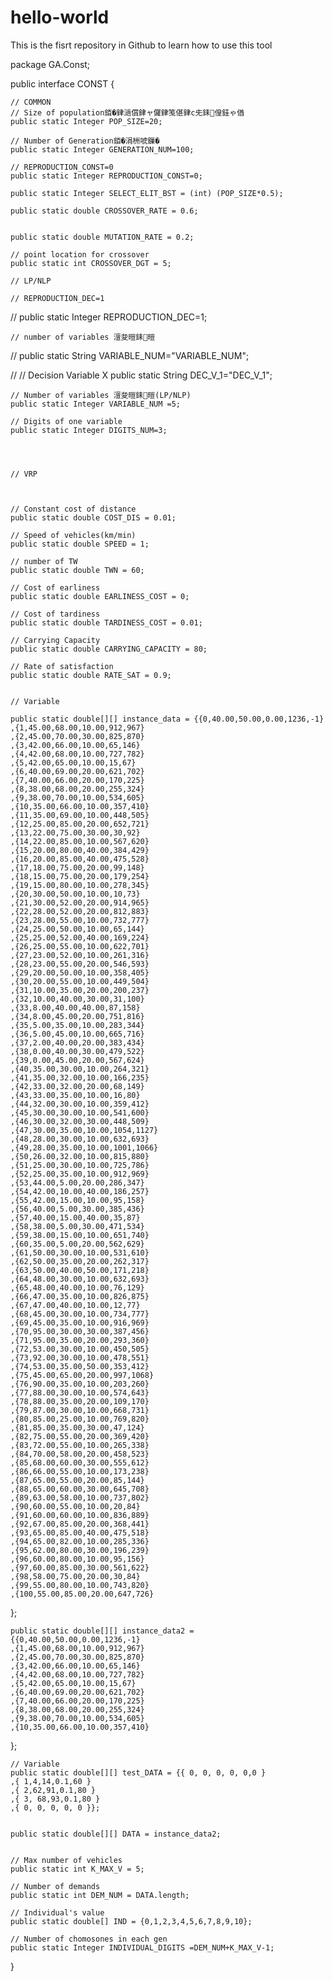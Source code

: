 # hello-world
This is the fisrt repository in Github to learn how to use this tool

package GA.Const;

public interface CONST {
	
	
	// COMMON
	// Size of population銆�銉濄償銉ャ儸銉笺偡銉с兂銇偟銈ゃ偤
	public static Integer POP_SIZE=20;
	
	// Number of Generation銆�涓栦唬鏁�
	public static Integer GENERATION_NUM=100;
	
	// REPRODUCTION_CONST=0
	public static Integer REPRODUCTION_CONST=0;
		
	public static Integer SELECT_ELIT_BST = (int) (POP_SIZE*0.5);
	
	public static double CROSSOVER_RATE = 0.6;

	
	public static double MUTATION_RATE = 0.2;
	
	// point location for crossover
	public static int CROSSOVER_DGT = 5;
	
	// LP/NLP
	
	// REPRODUCTION_DEC=1
//	public static Integer REPRODUCTION_DEC=1;

	// number of variables 澶夋暟銇暟
//	public static String VARIABLE_NUM="VARIABLE_NUM";

//	// Decision Variable X
	public static String DEC_V_1="DEC_V_1";
	
	// Number of variables 澶夋暟銇暟(LP/NLP)
	public static Integer VARIABLE_NUM =5;
	
	// Digits of one variable
	public static Integer DIGITS_NUM=3;
	

	
	
	// VRP
	

	
	// Constant cost of distance
	public static double COST_DIS = 0.01;
	
	// Speed of vehicles(km/min)
	public static double SPEED = 1;
	
	// number of TW
	public static double TWN = 60;
	
	// Cost of earliness
	public static double EARLINESS_COST = 0;
	
	// Cost of tardiness
	public static double TARDINESS_COST = 0.01;
	
	// Carrying Capacity
	public static double CARRYING_CAPACITY = 80;
	
	// Rate of satisfaction
	public static double RATE_SAT = 0.9;
	
	
	// Variable
	
	public static double[][] instance_data = {{0,40.00,50.00,0.00,1236,-1}
	,{1,45.00,68.00,10.00,912,967}
	,{2,45.00,70.00,30.00,825,870}
	,{3,42.00,66.00,10.00,65,146}
	,{4,42.00,68.00,10.00,727,782}
	,{5,42.00,65.00,10.00,15,67}
	,{6,40.00,69.00,20.00,621,702}
	,{7,40.00,66.00,20.00,170,225}
	,{8,38.00,68.00,20.00,255,324}
	,{9,38.00,70.00,10.00,534,605}
	,{10,35.00,66.00,10.00,357,410}
	,{11,35.00,69.00,10.00,448,505}
	,{12,25.00,85.00,20.00,652,721}
	,{13,22.00,75.00,30.00,30,92}
	,{14,22.00,85.00,10.00,567,620}
	,{15,20.00,80.00,40.00,384,429}
	,{16,20.00,85.00,40.00,475,528}
	,{17,18.00,75.00,20.00,99,148}
	,{18,15.00,75.00,20.00,179,254}
	,{19,15.00,80.00,10.00,278,345}
	,{20,30.00,50.00,10.00,10,73}
	,{21,30.00,52.00,20.00,914,965}
	,{22,28.00,52.00,20.00,812,883}
	,{23,28.00,55.00,10.00,732,777}
	,{24,25.00,50.00,10.00,65,144}
	,{25,25.00,52.00,40.00,169,224}
	,{26,25.00,55.00,10.00,622,701}
	,{27,23.00,52.00,10.00,261,316}
	,{28,23.00,55.00,20.00,546,593}
	,{29,20.00,50.00,10.00,358,405}
	,{30,20.00,55.00,10.00,449,504}
	,{31,10.00,35.00,20.00,200,237}
	,{32,10.00,40.00,30.00,31,100}
	,{33,8.00,40.00,40.00,87,158}
	,{34,8.00,45.00,20.00,751,816}
	,{35,5.00,35.00,10.00,283,344}
	,{36,5.00,45.00,10.00,665,716}
	,{37,2.00,40.00,20.00,383,434}
	,{38,0.00,40.00,30.00,479,522}
	,{39,0.00,45.00,20.00,567,624}
	,{40,35.00,30.00,10.00,264,321}
	,{41,35.00,32.00,10.00,166,235}
	,{42,33.00,32.00,20.00,68,149}
	,{43,33.00,35.00,10.00,16,80}
	,{44,32.00,30.00,10.00,359,412}
	,{45,30.00,30.00,10.00,541,600}
	,{46,30.00,32.00,30.00,448,509}
	,{47,30.00,35.00,10.00,1054,1127}
	,{48,28.00,30.00,10.00,632,693}
	,{49,28.00,35.00,10.00,1001,1066}
	,{50,26.00,32.00,10.00,815,880}
	,{51,25.00,30.00,10.00,725,786}
	,{52,25.00,35.00,10.00,912,969}
	,{53,44.00,5.00,20.00,286,347}
	,{54,42.00,10.00,40.00,186,257}
	,{55,42.00,15.00,10.00,95,158}
	,{56,40.00,5.00,30.00,385,436}
	,{57,40.00,15.00,40.00,35,87}
	,{58,38.00,5.00,30.00,471,534}
	,{59,38.00,15.00,10.00,651,740}
	,{60,35.00,5.00,20.00,562,629}
	,{61,50.00,30.00,10.00,531,610}
	,{62,50.00,35.00,20.00,262,317}
	,{63,50.00,40.00,50.00,171,218}
	,{64,48.00,30.00,10.00,632,693}
	,{65,48.00,40.00,10.00,76,129}
	,{66,47.00,35.00,10.00,826,875}
	,{67,47.00,40.00,10.00,12,77}
	,{68,45.00,30.00,10.00,734,777}
	,{69,45.00,35.00,10.00,916,969}
	,{70,95.00,30.00,30.00,387,456}
	,{71,95.00,35.00,20.00,293,360}
	,{72,53.00,30.00,10.00,450,505}
	,{73,92.00,30.00,10.00,478,551}
	,{74,53.00,35.00,50.00,353,412}
	,{75,45.00,65.00,20.00,997,1068}
	,{76,90.00,35.00,10.00,203,260}
	,{77,88.00,30.00,10.00,574,643}
	,{78,88.00,35.00,20.00,109,170}
	,{79,87.00,30.00,10.00,668,731}
	,{80,85.00,25.00,10.00,769,820}
	,{81,85.00,35.00,30.00,47,124}
	,{82,75.00,55.00,20.00,369,420}
	,{83,72.00,55.00,10.00,265,338}
	,{84,70.00,58.00,20.00,458,523}
	,{85,68.00,60.00,30.00,555,612}
	,{86,66.00,55.00,10.00,173,238}
	,{87,65.00,55.00,20.00,85,144}
	,{88,65.00,60.00,30.00,645,708}
	,{89,63.00,58.00,10.00,737,802}
	,{90,60.00,55.00,10.00,20,84}
	,{91,60.00,60.00,10.00,836,889}
	,{92,67.00,85.00,20.00,368,441}
	,{93,65.00,85.00,40.00,475,518}
	,{94,65.00,82.00,10.00,285,336}
	,{95,62.00,80.00,30.00,196,239}
	,{96,60.00,80.00,10.00,95,156}
	,{97,60.00,85.00,30.00,561,622}
	,{98,58.00,75.00,20.00,30,84}
	,{99,55.00,80.00,10.00,743,820}
	,{100,55.00,85.00,20.00,647,726}
};
	
	
	
	public static double[][] instance_data2 = {{0,40.00,50.00,0.00,1236,-1}
	,{1,45.00,68.00,10.00,912,967}
	,{2,45.00,70.00,30.00,825,870}
	,{3,42.00,66.00,10.00,65,146}
	,{4,42.00,68.00,10.00,727,782}
	,{5,42.00,65.00,10.00,15,67}
	,{6,40.00,69.00,20.00,621,702}
	,{7,40.00,66.00,20.00,170,225}
	,{8,38.00,68.00,20.00,255,324}
	,{9,38.00,70.00,10.00,534,605}
	,{10,35.00,66.00,10.00,357,410}
};
	
		
	// Variable
	public static double[][] test_DATA = {{ 0, 0, 0, 0, 0,0 } 
	,{ 1,4,14,0.1,60 }
	,{ 2,62,91,0.1,80 }
	,{ 3, 68,93,0.1,80 }
	,{ 0, 0, 0, 0, 0 }};
	

	public static double[][] DATA = instance_data2;

	
	// Max number of vehicles
	public static int K_MAX_V = 5;
	
	// Number of demands
	public static int DEM_NUM = DATA.length;
	
	// Individual's value
	public static double[] IND = {0,1,2,3,4,5,6,7,8,9,10};
	
	// Number of chomosones in each gen
	public static Integer INDIVIDUAL_DIGITS =DEM_NUM+K_MAX_V-1;

}
